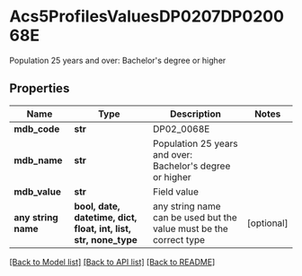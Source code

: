 # Acs5ProfilesValuesDP0207DP020068E

Population 25 years and over: Bachelor's degree or higher

## Properties
Name | Type | Description | Notes
------------ | ------------- | ------------- | -------------
**mdb_code** | **str** | DP02_0068E | 
**mdb_name** | **str** | Population 25 years and over: Bachelor&#39;s degree or higher | 
**mdb_value** | **str** | Field value | 
**any string name** | **bool, date, datetime, dict, float, int, list, str, none_type** | any string name can be used but the value must be the correct type | [optional]

[[Back to Model list]](../README.md#documentation-for-models) [[Back to API list]](../README.md#documentation-for-api-endpoints) [[Back to README]](../README.md)


